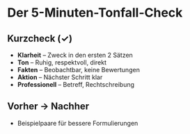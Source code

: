 # Der 5-Minuten-Tonfall-Check

## Kurzcheck (✓)
- **Klarheit** – Zweck in den ersten 2 Sätzen
- **Ton** – Ruhig, respektvoll, direkt
- **Fakten** – Beobachtbar, keine Bewertungen
- **Aktion** – Nächster Schritt klar
- **Professionell** – Betreff, Rechtschreibung

## Vorher → Nachher
- Beispielpaare für bessere Formulierungen
